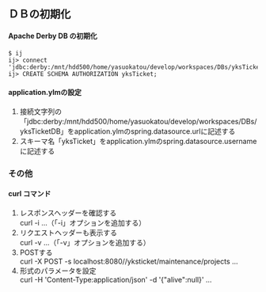 ## ＤＢの初期化
#### Apache Derby DB の初期化
	$ ij
	ij> connect 'jdbc:derby:/mnt/hdd500/home/yasuokatou/develop/workspaces/DBs/yksTicketDB;create=true';
	ij> CREATE SCHEMA AUTHORIZATION yksTicket;
#### application.ylmの設定
1. 接続文字列の「jdbc:derby:/mnt/hdd500/home/yasuokatou/develop/workspaces/DBs/yksTicketDB」をapplication.ylmのspring.datasource.urlに記述する
1. スキーマ名「yksTicket」をapplication.ylmのspring.datasource.usernameに記述する


### その他
#### curl コマンド
1. レスポンスヘッダーを確認する  
	curl -i ...（「-i」オプションを追加する）
1. リクエストヘッダーも表示する  
	curl -v ...（「-v」オプションを追加する）
1. POSTする  
	curl -X POST -s localhost:8080//yksticket/maintenance/projects ...
1. 形式のパラメータを設定  
	curl -H 'Content-Type:application/json' -d '{"alive":null}' ...
